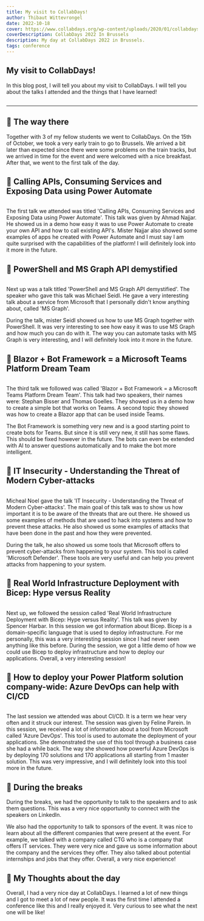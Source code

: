 ```yaml
---
title: My visit to CollabDays!
author: Thibaut Wittevrongel
date: 2022-10-18
cover: https://www.collabdays.org/wp-content/uploads/2020/01/collabdays-web.png
coverDescription: CollabDays 2022 In Brussels
description: My day at CollabDays 2022 in Brussels.
tags: conference
---
```


<script>
    import Image from '$lib/components/Image.svelte';
</script>

## My visit to CollabDays!

In this blog post, I will tell you about my visit to CollabDays. I will tell you about the talks I attended and the things that I have learned!

<Image imgUrl="https://res.cloudinary.com/tesell/image/upload/c_scale,q_auto:good,w_1270/v1672451771/blog/FfFr0guXEAAiHEM_gndeqy.webp" altText="CollabDays 2022 In Brussels" size="large" />

<hr />

## 🚂 The way there

Together with 3 of my fellow students we went to CollabDays. On the 15th of October, we took a very early train to go to Brussels. We arrived a bit later than expected since there were some problems on the train tracks, but we arrived in time for the event and were welcomed with a nice breakfast. After that, we went to the first talk of the day.

## 📝 Calling APIs, Consuming Services and Exposing Data using Power Automate

<Image imgUrl="/images/collabdaysFirstSession.jpeg" altText="Ahmad Najjar starting the session" size="small" />

The first talk we attended was titled 'Calling APIs, Consuming Services and Exposing Data using Power Automate'. This talk was given by Ahmad Najjar. He showed us in a demo how easy it was to use Power Automate to create your own API and how to call existing API's. Mister Najjar also showed some examples of apps he created with Power Automate and I must say I am quite surprised with the capabilities of the platform! I will definitely look into it more in the future.

## 📝 PowerShell and MS Graph API demystified

<Image imgUrl="https://media.discordapp.net/attachments/1027665764439838734/1030899882149564426/20221015_104626.jpg?width=914&height=1219" altText="Michael Seidl teaching us about MS Graph API" size="small" />

Next up was a talk titled 'PowerShell and MS Graph API demystified'. The speaker who gave this talk was Michael Seidl. He gave a very interesting talk about a service from Microsoft that I personally didn't know anything about, called 'MS Graph'.

During the talk, mister Seidl showed us how to use MS Graph together with PowerShell. It was very interesting to see how easy it was to use MS Graph and how much you can do with it. The way you can automate tasks with MS Graph is very interesting, and I will definitely look into it more in the future.

## 📝 Blazor + Bot Framework = a Microsoft Teams Platform Dream Team

<Image imgUrl="https://pbs.twimg.com/media/FfGiwbCXkAIvxvZ?format=jpg&name=large" altText="Stephan Bisser and Thomas Goelles giving us a demo about the Bot Framework" size="large" />

The third talk we followed was called 'Blazor + Bot Framework = a Microsoft Teams Platform Dream Team'. This talk had two speakers, their names were: Stephan Bisser and Thomas Goelles. They showed us in a demo how to create a simple bot that works on Teams. A second topic they showed was how to create a Blazor app that can be used inside Teams.

The Bot Framework is something very new and is a good starting point to create bots for Teams. But since it is still very new, it still has some flaws. This should be fixed however in the future. The bots can even be extended with AI to answer questions automatically and to make the bot more intelligent.

## 📝 IT Insecurity - Understanding the Threat of Modern Cyber-attacks

<Image imgUrl="https://pbs.twimg.com/media/FfG_pCNXgAE_ump?format=jpg&name=large" altText="Michael Noel teaching us about modern security techniques" size="large" />

Micheal Noel gave the talk 'IT Insecurity - Understanding the Threat of Modern Cyber-attacks'. The main goal of this talk was to show us how important it is to be aware of the threats that are out there. He showed us some examples of methods that are used to hack into systems and how to prevent these attacks. He also showed us some examples of attacks that have been done in the past and how they were prevented.

During the talk, he also showed us some tools that Microsoft offers to prevent cyber-attacks from happening to your system. This tool is called 'Microsoft Defender'. These tools are very useful and can help you prevent attacks from happening to your system.

## 📝 Real World Infrastructure Deployment with Bicep: Hype versus Reality

<Image imgUrl="https://pbs.twimg.com/media/FcS4E_KXoAEt1Q1?format=jpg&name=large" altText="Spencer Harbar giving us a session about Bicep" size="medium" />

Next up, we followed the session called 'Real World Infrastructure Deployment with Bicep: Hype versus Reality'. This talk was given by Spencer Harbar. In this session we got information about Bicep. Bicep is a domain-specific language that is used to deploy infrastructure. For me personally, this was a very interesting session since I had never seen anything like this before. During the session, we got a little demo of how we could use Bicep to deploy infrastructure and how to deploy our applications. Overall, a very interesting session!

## 📝 How to deploy your Power Platform solution company-wide: Azure DevOps can help with CI/CD

<Image imgUrl="https://pbs.twimg.com/media/FfHfcQ0WIAE7MKZ?format=jpg&name=large" altText="Feline Parein
giving us a talk about Azure DevOps" size="medium" />

The last session we attended was about CI/CD. It is a term we hear very often and it struck our interest. The session was given by Feline Parein. In this session, we received a lot of information about a tool from Microsoft called 'Azure DevOps'. This tool is used to automate the deployment of your applications. She demonstrated the use of this tool through a business case she had a while back. The way she showed how powerful Azure DevOps is by deploying 170 solutions and 170 applications all starting from 1 master solution. This was very impressive, and I will definitely look into this tool more in the future.

## 📝 During the breaks

During the breaks, we had the opportunity to talk to the speakers and to ask them questions. This was a very nice opportunity to connect with the speakers on LinkedIn.

We also had the opportunity to talk to sponsors of the event. It was nice to learn about all the different companies that were present at the event. For example, we talked with a company called CTG who is a company that offers IT services. They were very nice and gave us some information about the company and the services they offer. They also talked about potential internships and jobs that they offer. Overall, a very nice experience!

## 🤔 My Thoughts about the day

Overall, I had a very nice day at CollabDays. I learned a lot of new things and I got to meet a lot of new people. It was the first time I attended a conference like this and I really enjoyed it. Very curious to see what the next one will be like!